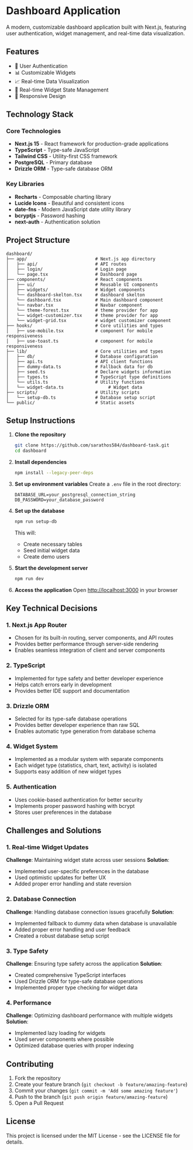 # Dashboard Application

A modern, customizable dashboard application built with Next.js, featuring user authentication, widget management, and real-time data visualization.

## Features

- 🔐 User Authentication
- 📊 Customizable Widgets
- 📈 Real-time Data Visualization
- 🔄 Real-time Widget State Management
- 📱 Responsive Design

## Technology Stack

### Core Technologies
- **Next.js 15** - React framework for production-grade applications
- **TypeScript** - Type-safe JavaScript
- **Tailwind CSS** - Utility-first CSS framework
- **PostgreSQL** - Primary database
- **Drizzle ORM** - Type-safe database ORM

### Key Libraries
- **Recharts** - Composable charting library
- **Lucide Icons** - Beautiful and consistent icons
- **date-fns** - Modern JavaScript date utility library
- **bcryptjs** - Password hashing
- **next-auth** - Authentication solution

## Project Structure

```
dashboard/
├── app/                          # Next.js app directory
│   ├── api/                      # API routes
│   ├── login/                    # Login page
│   └── page.tsx                  # Dashboard page
├── components/                   # React components
│   ├── ui/                       # Reusable UI components
│   ├── widgets/                  # Widget components
│   └── dashboard-skelton.tsx     # dashboard skelton
│   └── dashboard.tsx             # Main dashboard component
│   └── navbar.tsx                # Navbar component
│   └── theme-forest.tsx          # theme provider for app
│   └── widget-customizer.tsx     # theme provider for app
│   └── widget-grid.tsx           # widget customizer component
├── hooks/                        # Core utilities and types
│   ├── use-mobile.tsx            # component for mobile responsiveness
│   ├── use-toast.ts              # component for mobile responsiveness
├── lib/                          # Core utilities and types
│   ├── db/                       # Database configuration
│   ├── api.ts                    # API client functions
│   ├── dummy-data.ts             # Fallback data for db
│   ├── seed.ts                   # Declare widgets information
│   ├── types.ts                  # TypeScript type definitions
│   └── utils.ts                  # Utility functions
│   └── widget-data.ts                 # Widget data 
├── scripts/                      # Utility scripts
│   └── setup-db.ts               # Database setup script
└── public/                       # Static assets
```

## Setup Instructions

1. **Clone the repository**
   ```bash
   git clone https://github.com/sarathos584/dashboard-task.git
   cd dashboard
   ```

2. **Install dependencies**
   ```bash
   npm install --legacy-peer-deps
   ```

3. **Set up environment variables**
   Create a `.env` file in the root directory:
   ```env
   DATABASE_URL=your_postgresql_connection_string
   DB_PASSWORD=your_database_password
   ```

4. **Set up the database**
   ```bash
   npm run setup-db
   ```
   This will:
   - Create necessary tables
   - Seed initial widget data
   - Create demo users

5. **Start the development server**
   ```bash
   npm run dev
   ```

6. **Access the application**
   Open [http://localhost:3000](http://localhost:3000) in your browser

## Key Technical Decisions

### 1. Next.js App Router
- Chosen for its built-in routing, server components, and API routes
- Provides better performance through server-side rendering
- Enables seamless integration of client and server components

### 2. TypeScript
- Implemented for type safety and better developer experience
- Helps catch errors early in development
- Provides better IDE support and documentation

### 3. Drizzle ORM
- Selected for its type-safe database operations
- Provides better developer experience than raw SQL
- Enables automatic type generation from database schema

### 4. Widget System
- Implemented as a modular system with separate components
- Each widget type (statistics, chart, text, activity) is isolated
- Supports easy addition of new widget types

### 5. Authentication
- Uses cookie-based authentication for better security
- Implements proper password hashing with bcrypt
- Stores user preferences in the database

## Challenges and Solutions

### 1. Real-time Widget Updates
**Challenge**: Maintaining widget state across user sessions
**Solution**: 
- Implemented user-specific preferences in the database
- Used optimistic updates for better UX
- Added proper error handling and state reversion

### 2. Database Connection
**Challenge**: Handling database connection issues gracefully
**Solution**:
- Implemented fallback to dummy data when database is unavailable
- Added proper error handling and user feedback
- Created a robust database setup script

### 3. Type Safety
**Challenge**: Ensuring type safety across the application
**Solution**:
- Created comprehensive TypeScript interfaces
- Used Drizzle ORM for type-safe database operations
- Implemented proper type checking for widget data

### 4. Performance
**Challenge**: Optimizing dashboard performance with multiple widgets
**Solution**:
- Implemented lazy loading for widgets
- Used server components where possible
- Optimized database queries with proper indexing

## Contributing

1. Fork the repository
2. Create your feature branch (`git checkout -b feature/amazing-feature`)
3. Commit your changes (`git commit -m 'Add some amazing feature'`)
4. Push to the branch (`git push origin feature/amazing-feature`)
5. Open a Pull Request

## License

This project is licensed under the MIT License - see the LICENSE file for details. 